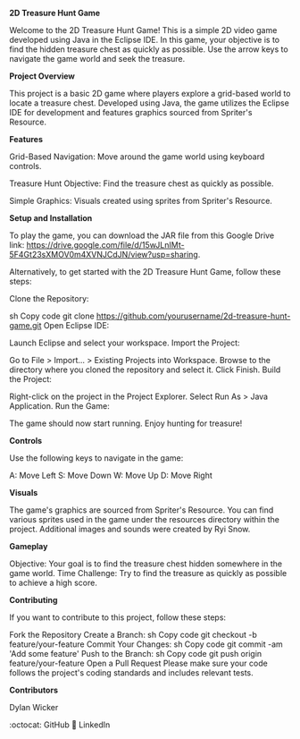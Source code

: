 

**2D Treasure Hunt Game**

Welcome to the 2D Treasure Hunt Game! This is a simple 2D video game developed using Java in the Eclipse IDE. In this game, your objective is to find the hidden treasure chest as quickly as possible. Use the arrow keys to navigate the game world and seek the treasure.

**Project Overview**

This project is a basic 2D game where players explore a grid-based world to locate a treasure chest. Developed using Java, the game utilizes the Eclipse IDE for development and features graphics sourced from Spriter's Resource.

**Features**

Grid-Based Navigation: Move around the game world using keyboard controls.

Treasure Hunt Objective: Find the treasure chest as quickly as possible.

Simple Graphics: Visuals created using sprites from Spriter's Resource.

**Setup and Installation**

To play the game, you can download the JAR file from this Google Drive link: https://drive.google.com/file/d/15wJLnIMt-5F4Gt23sXMOV0m4XVNJCdJN/view?usp=sharing. 

Alternatively, to get started with the 2D Treasure Hunt Game, follow these steps:

Clone the Repository:

sh
Copy code
git clone https://github.com/yourusername/2d-treasure-hunt-game.git
Open Eclipse IDE:

Launch Eclipse and select your workspace.
Import the Project:

Go to File > Import... > Existing Projects into Workspace.
Browse to the directory where you cloned the repository and select it.
Click Finish.
Build the Project:

Right-click on the project in the Project Explorer.
Select Run As > Java Application.
Run the Game:

The game should now start running. Enjoy hunting for treasure!

**Controls**

Use the following keys to navigate in the game:

A: Move Left
S: Move Down
W: Move Up
D: Move Right

**Visuals**

The game's graphics are sourced from Spriter's Resource. You can find various sprites used in the game under the resources directory within the project. Additional images and sounds were created by Ryi Snow.

**Gameplay**

Objective: Your goal is to find the treasure chest hidden somewhere in the game world.
Time Challenge: Try to find the treasure as quickly as possible to achieve a high score.

**Contributing**

If you want to contribute to this project, follow these steps:

Fork the Repository
Create a Branch:
sh
Copy code
git checkout -b feature/your-feature
Commit Your Changes:
sh
Copy code
git commit -am 'Add some feature'
Push to the Branch:
sh
Copy code
git push origin feature/your-feature
Open a Pull Request
Please make sure your code follows the project's coding standards and includes relevant tests.

**Contributors**

Dylan Wicker

:octocat: GitHub
🔗 LinkedIn

